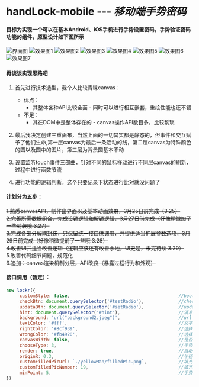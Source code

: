 # handLock-mobile --- *移动端手势密码*  

#### 目标为实现一个可以在基本Android、iOS手机进行手势设置密码，手势验证密码功能的组件，原型设计如下图所示  

![](https://p1.ssl.qhimg.com/t01d73f4b567014b497.png "界面图")
![](https://p5.ssl.qhimg.com/t01ad2dbd1fa3195d55.png "效果图1")
![](https://p3.ssl.qhimg.com/t01e3ccb14544b73cc3.png "效果图2")
![](https://p4.ssl.qhimg.com/t01e29ee99bbe73b256.png "效果图3")
![](https://p4.ssl.qhimg.com/t01698b3be9b0d473e7.png "效果图4")
![](https://p3.ssl.qhimg.com/t01dc54ccf4133d2b06.png "效果图5")
![](https://p1.ssl.qhimg.com/t01410791e9c637add0.png "效果图6")
![](https://p0.ssl.qhimg.com/t019bf08a6f82f1d289.png "效果图7")  

#### 再谈谈实现思路吧  
1. 首先进行技术选型，我个人比较青睐canvas：
   - 优点：
        - 其整体各种API比较全面
         - 同时可以进行相互嵌套，重绘性能也还不错
   - 不足：
        - 其在DOM中是整体存在的
         - canvas操作API数目多，比较繁琐

2. 最后我决定创建三重画布，当然上面的一切其实都是静态的，但事件和交互赋予了他们生命,第一层canvas为最后一条活动的线，第二层canvas为特殊颜色的圆以及圆中的图片，第三层为背景圆基本不动

3. 设置监听touch事件三部曲，针对不同的鼠标移动进行不同层canvas的刷新，过程中进行函数节流

4. 进行功能的逻辑判断，这个只要记录下状态进行比对就没问题了  

#### 计划分为五步：  

~~1.熟悉canvasAPI，制作出界面以及基本动画效果，3月25日前完成（3.25）~~  
~~2.完善所需数据组合，完成设锁逻辑和解锁逻辑，3月27日前完成（好像稍微加了一些封装哦 3.27）~~  
~~3.完成各部分解耦封装，只保留统一接口供调用，并提供适当扩展参数选项，3月29日前完成（好像稍微提前了一些哦 3.28）~~  
~~4.改善UI并适当改善逻辑（逻辑应该还有改善余地，UI更是，未完待续  3.29）~~  
5.改善代码细节问题，规范化  
~~6.追加：canvas渲染机制分层，API改良（暴露过程行为和外观）~~  

#### 接口调用（暂定）：
```js
new lockr({  
     customStyle: false,                                         //boolean   是否自定义样式
     checkBtn: document.querySelector('#testRadio'),             //check单选框
     updataBtn: document.querySelector('#setRadio'),             //updata单选框
     hint: document.querySelector('#hint'),                      //消息提示框
     background: 'url("background2.jpeg")',                      //url    container背景
     textColor: '#fff',                                          //文字颜色
     rightColor: '#8cf939',                                      //选择正确后空心圆的颜色
     wrongColor: '#fb4920',                                      //选择错误后空心圆的颜色
     canvasWidth: false,                                         //是否自定义canvas宽度
     chooseType: 3,                                              //手势密码圆数量 默认为3*3
     render: true,                                               //自动渲染
     originR: 0.3,                                               //半径占圆心距的比例
     customFilledPicUrl: `./yellowMan/filledPic.png`,            //填充空心圆图片相对路径，filledPic + index确认唯一图片---形如`./yellowMan/filledPic${index}.png`
     customFilledPicNumber: 19,                                  //填充空心圆图片的总数 
     minPoint: 5,                                                //手势密码的最小连接数目
})  
```
